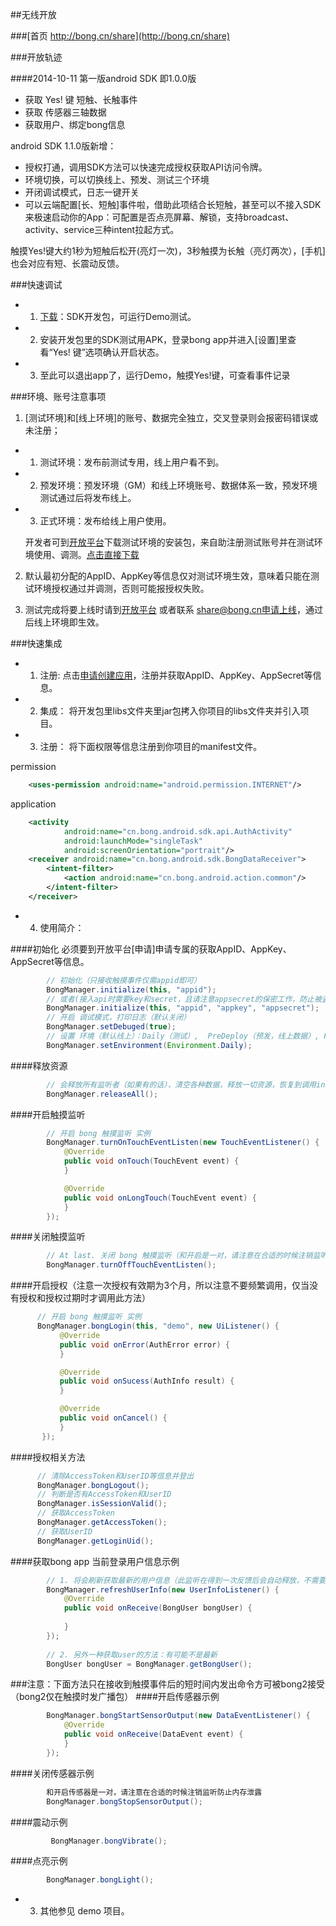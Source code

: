 
##无线开放 

###[首页 http://bong.cn/share](http://bong.cn/share)

###开放轨迹

####2014-10-11 
第一版android SDK 即1.0.0版
- 获取 Yes! 键 短触、长触事件
- 获取 传感器三轴数据
- 获取用户、绑定bong信息

android SDK 1.1.0版新增：
- 授权打通，调用SDK方法可以快速完成授权获取API访问令牌。
- 环境切换，可以切换线上、预发、测试三个环境
- 开闭调试模式，日志一键开关
- 可以云端配置[长、短触]事件啦，借助此项结合长短触，甚至可以不接入SDK来极速启动你的App：可配置是否点亮屏幕、解锁，支持broadcast、activity、service三种intent拉起方式。

触摸Yes!键大约1秒为短触后松开(亮灯一次)，3秒触摸为长触（亮灯两次），[手机]也会对应有短、长震动反馈。

###快速调试

- 1. [下载](http://bong.cn/share/bong-sdk-android.zip)：SDK开发包，可运行Demo测试。
- 2. 安装开发包里的SDK测试用APK，登录bong app并进入[设置]里查看“Yes! 键”选项确认开启状态。
- 3. 至此可以退出app了，运行Demo，触摸Yes!键，可查看事件记录

###环境、账号注意事项
1. [测试环境]和[线上环境]的账号、数据完全独立，交叉登录则会报密码错误或未注册；

- 1. 测试环境：发布前测试专用，线上用户看不到。
- 2. 预发环境：预发环境（GM）和线上环境账号、数据体系一致，预发环境测试通过后将发布线上。
- 3. 正式环境：发布给线上用户使用。

  开发者可到[开放平台](http://www.bong.cn/share/mobile.html)下载测试环境的安装包，来自助注册测试账号并在测试环境使用、调测。[点击直接下载](http://bongads.b0.upaiyun.com/bong-sdk-android.zip)

2. 默认最初分配的AppID、AppKey等信息仅对测试环境生效，意味着只能在测试环境授权通过并调测，否则可能报授权失败。

3. 测试完成将要上线时请到[开放平台](http://www.bong.cn/share/mobile.html) 或者联系 share@bong.cn申请上线，通过后线上环境即生效。

###快速集成


- 1. 注册:  点击[申请创建应用](http://bong.cn/share/mobile.html)，注册并获取AppID、AppKey、AppSecret等信息。
- 2. 集成： 将开发包里libs文件夹里jar包拷入你项目的libs文件夹并引入项目。
- 3. 注册： 将下面权限等信息注册到你项目的manifest文件。

permission
```xml
    <uses-permission android:name="android.permission.INTERNET"/>
```
application
```xml
    <activity
            android:name="cn.bong.android.sdk.api.AuthActivity"
            android:launchMode="singleTask"
            android:screenOrientation="portrait"/>
    <receiver android:name="cn.bong.android.sdk.BongDataReceiver">
        <intent-filter>
            <action android:name="cn.bong.android.action.common"/>
        </intent-filter>
    </receiver>
```
- 4. 使用简介：

####初始化
必须要到开放平台[申请]申请专属的获取AppID、AppKey、AppSecret等信息。
```java
        // 初始化（只接收触摸事件仅需appid即可）
        BongManager.initialize(this, "appid");
        // 或者(接入api时需要key和secret，且请注意appsecret的保密工作，防止被盗用)
        BongManager.initialize(this, "appid", "appkey", "appsecret"); 
        // 开启 调试模式，打印日志（默认关闭）
        BongManager.setDebuged(true);
        // 设置 环境（默认线上）：Daily（测试）,  PreDeploy（预发，线上数据）, Product（线上）;
        BongManager.setEnvironment(Environment.Daily);
```

####释放资源

```java
        // 会释放所有监听者（如果有的话），清空各种数据，释放一切资源，恢复到调用initialize方法前的状态。
        BongManager.releaseAll();
```

####开启触摸监听
```java
        // 开启 bong 触摸监听 实例 
        BongManager.turnOnTouchEventListen(new TouchEventListener() {
            @Override
            public void onTouch(TouchEvent event) {
            }

            @Override
            public void onLongTouch(TouchEvent event) {
            }
        });
```

####关闭触摸监听
```java
        // At last. 关闭 bong 触摸监听（和开启是一对，请注意在合适的时候注销监听防止内存泄露）
        BongManager.turnOffTouchEventListen();
```

####开启授权（注意一次授权有效期为3个月，所以注意不要频繁调用，仅当没有授权和授权过期时才调用此方法）
```java
      // 开启 bong 触摸监听 实例 
      BongManager.bongLogin(this, "demo", new UiListener() {
           @Override
           public void onError(AuthError error) {
           }

           @Override
           public void onSucess(AuthInfo result) {
           }

           @Override
           public void onCancel() {
           }
       });
```

####授权相关方法
```java
      // 清除AccessToken和UserID等信息并登出
      BongManager.bongLogout();
      // 判断是否有AccessToken和UserID
      BongManager.isSessionValid();
      // 获取AccessToken
      BongManager.getAccessToken();
      // 获取UserID
      BongManager.getLoginUid();
```

####获取bong app 当前登录用户信息示例 
```java
        // 1. 将会刷新获取最新的用户信息（此监听在得到一次反馈后会自动释放，不需要解显式注销监听）
        BongManager.refreshUserInfo(new UserInfoListener() {
            @Override
            public void onReceive(BongUser bongUser) {
            
            }
        });
        
        // 2. 另外一种获取user的方法：有可能不是最新
        BongUser bongUser = BongManager.getBongUser();
```
###注意：下面方法只在接收到触摸事件后的短时间内发出命令方可被bong2接受（bong2仅在触摸时发广播包）
####开启传感器示例 
```java
        BongManager.bongStartSensorOutput(new DataEventListener() {
            @Override
            public void onReceive(DataEvent event) {
            }
        });
```
####关闭传感器示例 
```java
        和开启传感器是一对，请注意在合适的时候注销监听防止内存泄露
        BongManager.bongStopSensorOutput();
```
####震动示例  
```java
         BongManager.bongVibrate();
```
####点亮示例  
```java
        BongManager.bongLight();
```

- 3. 其他参见 demo 项目。

